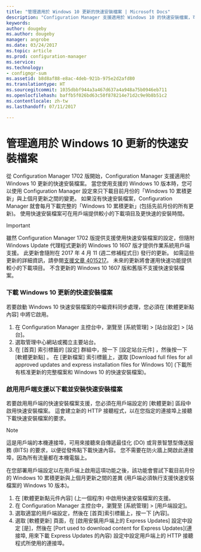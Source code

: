 ```yaml
---
title: "管理適用於 Windows 10 更新的快速安裝檔案 | Microsoft Docs"
description: "Configuration Manager 支援適用於 Windows 10 的快速安裝檔案，可在用戶端提供較小的下載項目及更快速的安裝時間。"
keywords: 
author: dougeby
ms.author: dougeby
manager: angrobe
ms.date: 03/24/2017
ms.topic: article
ms.prod: configuration-manager
ms.service: 
ms.technology:
- configmgr-sum
ms.assetid: b8d8af88-e8ac-4deb-921b-975e2d2afd80
ms.translationtype: HT
ms.sourcegitcommit: 1035dbbf944a3a467d637a4a948a75b0946eb711
ms.openlocfilehash: baffb5f026bd63c50f878214e71d2c9e9b8b51c2
ms.contentlocale: zh-tw
ms.lasthandoff: 07/11/2017

---
```


# 管理適用於 Windows 10 更新的快速安裝檔案
<a id="manage-express-installation-files-for-windows-10-updates" class="xliff"></a>
從 Configuration Manager 1702 版開始，Configuration Manager 支援適用於 Windows 10 更新的快速安裝檔案。 當您使用支援的 Windows 10 版本時，您可以使用 Configuration Manager 設定來只下載目前月份的「Windows 10 累積更新」與上個月更新之間的變更。 如果沒有快速安裝檔案，Configuration Manager 就會每月下載完整的「Windows 10 累積更新」(包括先前月份的所有更新)。 使用快速安裝檔案可在用戶端提供較小的下載項目及更快速的安裝時間。

> [!IMPORTANT]
> 雖然 Configuration Manager 1702 版提供支援使用快速安裝檔案的設定，但隨附 Windows Update 代理程式更新的 Windows 10 1607 版才提供作業系統用戶端支援。 此更新會隨附在 2017 年 4 月 11 (週二修補程式日) 發行的更新。 如需這些更新的詳細資訊，請參閱[支援文章 4015217](http://support.microsoft.com/kb/4015217)。 未來的更新將會運用快速功能提供較小的下載項目。 不含更新的 Windows 10 1607 版和舊版不支援快速安裝檔案。


### 下載 Windows 10 更新的快速安裝檔案
<a id="to-enable-the-download-of-express-installation-files-for-windows-10-updates" class="xliff"></a>
若要啟動 Windows 10 快速安裝檔案的中繼資料同步處理，您必須在 [軟體更新點內容] 中將它啟用。
1.  在 Configuration Manager 主控台中，瀏覽至 [系統管理] > [站台設定] > [站台]。
2.  選取管理中心網站或獨立主要站台。
3.  在 [首頁]  索引標籤的 [設定]  群組中，按一下 [設定站台元件] ，然後按一下 [軟體更新點] 。 在 [更新檔案] 索引標籤上，選取 [Download full files for all approved updates and express installation files for Windows 10] \(下載所有核准更新的完整檔案和 Windows 10 的快速安裝檔案)。

### 啟用用戶端支援以下載並安裝快速安裝檔案
<a id="to-enable-support-for-clients-to-download-and-install-express-installation-files" class="xliff"></a>
若要啟用用戶端的快速安裝檔案支援，您必須在用戶端設定的 [軟體更新] 區段中啟用快速安裝檔案。 這會建立新的 HTTP 接聽程式，以在您指定的連接埠上接聽下載快速安裝檔案的要求。

> [!NOTE]    
> 這是用戶端的本機連接埠，可用來接聽來自傳遞最佳化 (DO) 或背景智慧型傳送服務 (BITS) 的要求，以便從發佈點下載快速內容。 您不需要在防火牆上開啟此連接埠，因為所有流量都在本機電腦上。

在您部署用戶端設定以在用戶端上啟用這項功能之後，該功能會嘗試下載目前月份的 Windows 10 累積更新與上個月更新之間的差異 (用戶端必須執行支援快速安裝檔案的 Windows 10 版本)。
1.  在 [軟體更新點元件內容] \(上一個程序) 中啟用快速安裝檔案的支援。
2.  在 Configuration Manager 主控台中，瀏覽至 [系統管理] > [用戶端設定]。
3.  選取適當的用戶端設定，然後在 [首頁]索引標籤上，按一下 [內容]。
4.  選取 [軟體更新] 頁面，在 [啟用安裝用戶端上的 Express Updates] 設定中設定 [是]，然後在 [Port used to download content for Express Updates]\(連接埠, 用來下載 Express Updates 的內容) 設定中設定用戶端上的 HTTP 接聽程式所使用的連接埠。

